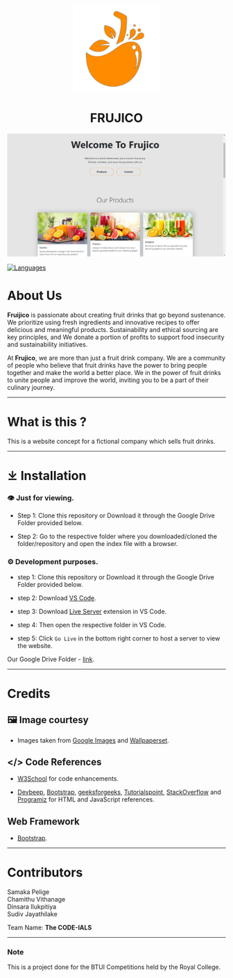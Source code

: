 <p align="center" markdown="1">
    <img width="200" src="img/logo.png" >
</p>
<p align="center" style="font-size: 34px">
        <h1 align="center">FRUJICO</h1>
</p>
<p align="center" markdown="1">
    <img width="800" src="img/Readme-Image.png" >
</p>

[![Languages](https://skillicons.dev/icons?i=js,html,css)](https://skillicons.dev)

About Us
========
**Fruijico** is passionate about creating fruit drinks that go beyond sustenance.
We prioritize using fresh ingredients and innovative recipes to offer delicious 
and meaningful products. Sustainability and ethical sourcing are key principles, 
and We donate a portion of profits to support food insecurity and sustainability 
initiatives.

At **Frujico**, we are more than just a fruit drink company.
We are a community of people who believe that fruit drinks have the 
power to bring people together and make the world a better place.
We in the power of fruit drinks to unite people and improve the world, 
inviting you to be a part of their culinary journey.
______

# What is this ?

This is a website concept for a fictional company which sells fruit drinks.
______

# ⤓ Installation

### 👁️ Just for viewing.

- Step 1: Clone this repository or Download it through the Google Drive Folder provided below.

- Step 2: Go to the respective folder where you downloaded/cloned the folder/repository and open the index file with a browser.

### ⚙️ Development purposes.

- step 1: Clone this repository or Download it through the Google Drive Folder provided below.

- step 2: Download [VS Code](https://code.visualstudio.com/).

- step 3: Download [Live Server](https://marketplace.visualstudio.com/items?itemName=ritwickdey.LiveServer) extension in VS Code.

- step 4: Then open the respective folder in VS Code.

- step 5: Click `Go Live` in the bottom right corner to host a server to view the website.

Our Google Drive Folder - [link](https://drive.google.com/drive/folders/1Nih_PqeWK_hcqIJ9ykpSHvg6Y7-Nav70).
______

# Credits
## 🖼 Image courtesy

- Images taken from [Google Images](https://www.google.com/search?q=fruit+drink&sca_esv=578489342&tbm=isch&sxsrf=AM9HkKlwCemIY-xzHW2nHoWsyudLhY3rIg:1698848515808&source=lnms&sa=X&ved=2ahUKEwjxjL_y_6KCAxWX4mEKHQebD8IQ_AUoAXoECAIQAw&biw=1745&bih=885&dpr=1.1) and
[Wallpaperset](https://wallpaperset.com).

## </> Code References

- [W3School](https://www.w3schools.com/) for code enhancements.

- [Devbeep](https://devbeep.com/), [Bootstrap](https://getbootstrap.com/), [geeksforgeeks](https://www.geeksforgeeks.org/), [Tutorialspoint](https://www.tutorialspoint.com/index.htm), [StackOverflow](https://stackoverflow.com/) and [Programiz](https://www.programiz.com/html) for HTML and JavaScript references.

## Web Framework

- [Bootstrap](https://getbootstrap.com/).

______

# Contributors

Samaka Pelige
<br>
Chamithu Vithanage
<br>
Dinsara Ilukpitiya
<br>
Sudiv Jayathilake

Team Name: **The CODE-IALS**

______

### Note

This is a project done for the BTUI Competitions held by the Royal College.